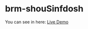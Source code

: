 # brm-shouSinfdosh
You can see in here: <a href="https://brm-shou-sinfdosh.netlify.app/" target="_blank">Live Demo</a>
